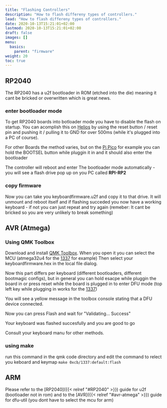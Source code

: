 ```yaml
---
title: "Flashing Controllers"
description: "How to flash differeny types of controllers."
lead: "How to flash differeny types of controllers."
date: 2020-10-13T15:21:01+02:00
lastmod: 2020-10-13T15:21:01+02:00
draft: false
images: []
menu:
  basics:
    parent: "firmware"
weight: 20
toc: true
---
```


## RP2040

The RP2040 has a u2f bootloader in ROM (etched into the die) meaning it cant be bricked or overwritten which is great news.

### enter bootloader mode

To get RP2040 boards into botloader mode you have to disable the flash on startup. You can acomplish this on [Helios](https://keeb.supply/products/0xcb-helios) by using the reset button / reset pin and pushing it / pulling it to GND for over 500ms (while it's plugged into a PC of course).

For other Boards the method varies, but on the [Pi Pico](https://www.raspberrypi.com/products/raspberry-pi-pico/) for example you can hold the BOOTSEL button while pluggin it in and it should also enter the bootloader

The controller will reboot and enter The bootloader mode automatically - you will see a flash drive pop up on you PC called **RPI-RP2**

### copy firmware

Now you can take you keyboardfirmware.u2f and copy it to that drive. It will unmount and reboot itself and if flashing succeded you now have a working keyboard - if not you can just repeat and try again (remeber: It cant be bricked so you are very unlikely to break something)

## AVR (Atmega)

### Using QMK Toolbox

Download and install [QMK Toolbox](https://github.com/qmk/qmk_toolbox).
When you open it you can select the MCU (atmega32u4 for the [1337](https://keeb.supply/products/0xcb-1337) for example)
Then select your keyboardfirmware.hex in the local file dialog.

Now this part differs per keyboard (different bootloaders, different bootmagic configs), but in general you can hold esacpe while pluggin the board in or press reset while the board is plugged in to enter DFU mode (top left key while plugging in works for the [1337](https://keeb.supply/products/0xcb-1337))

You will see a yellow message in the toolbox console stating that a DFU device connected.

Now you can press Flash and wait for "Validating... Success"

Your keyboard was flashed succesfully and you are good to go

Consult your keyboard manu for other methods.

### using make

run this command in the qmk code directory and edit the command to relect you keboard and keymap
`make 0xcb/1337:default:flash`

## ARM

Please refer to the [RP2040]({{< relref "#RP2040" >}}) guide for u2f (bootloader not in rom) and to the [AVR]({{< relref "#avr-atmega" >}}) guide for dfu-util (you dont have to select the mcu for arm)
